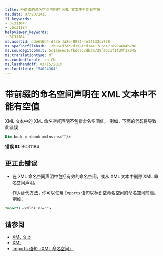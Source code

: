 ```yaml
---
title: 带前缀的命名空间声明在 XML 文本中不能有空值
ms.date: 07/20/2015
f1_keywords:
- bc31184
- vbc31184
helpviewer_keywords:
- BC31184
ms.assetid: dde656b4-df3b-4a2e-8871-4e14832ca778
ms.openlocfilehash: 17b05ad7dd7d7b81cd7ee176cca71d9746b4b206
ms.sourcegitcommit: 5c1abeec15fbddcc7dbaa729fabc1f1f29f12045
ms.translationtype: MT
ms.contentlocale: zh-CN
ms.lasthandoff: 03/15/2019
ms.locfileid: "58024304"
---
```

# <a name="namespace-declaration-with-prefix-cannot-have-an-empty-value-in-xml-literals"></a>带前缀的命名空间声明在 XML 文本中不能有空值
XML 文本中的 XML 命名空间声明不包括命名空间值。 例如，下面的代码将导致此错误：  
  
```vb  
Dim book = <book xmlns:ns=""/>  
```  
  
 **错误 ID:** BC31184  
  
## <a name="to-correct-this-error"></a>更正此错误  
  
-   在 XML 命名空间声明中包括有效的命名空间，或从 XML 文本中删除 XML 命名空间声明。  
  
     作为替代方法，你可以使用 `Imports` 语句以标识空命名空间的命名空间前缀。 例如：  
  
```vb  
Imports <xmlns:ns="">  
```  
  
## <a name="see-also"></a>请参阅

- [XML 文本](../../visual-basic/language-reference/xml-literals/index.md)
- [XML](../../visual-basic/programming-guide/language-features/xml/index.md)
- [Imports 语句（XML 命名空间）](../../visual-basic/language-reference/statements/imports-statement-xml-namespace.md)
